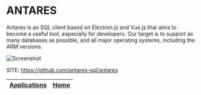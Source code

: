 # ANTARES

 Antares is an SQL client based on Electron.js and Vue.js
 that aims to become a useful tool, especially for developers.
 Our target is to support as many databases as possible, and
 all major operating systems, including the ARM versions.
 
 ![Screenshot](https://raw.githubusercontent.com/Fabio286/antares/master/docs/gh-logo.png)
 
 SITE: https://github.com/antares-sql/antares

 | [Applications](https://portable-linux-apps.github.io/apps.html) | [Home](https://portable-linux-apps.github.io)
 | --- | --- |
